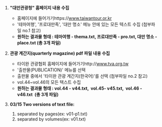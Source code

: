 1. **"대만관광청" 홈페이지 내용 수집**

   - 홈페이지에 들어가기https://www.taiwantour.or.kr
   - '테마여행', '프로대만족', '대만 명소' 메뉴 안에 있는 모든 텍스트 수집 (첨부파일 no.1 참고)
   - **원하는 결과물 형태 : 테마여행 - thema.txt, 프로대만족 - pro.txt, 대만 명소 - place.txt (총 3개 파일)**

2. **관광 계간지(quarterly magazine) pdf 파일 내용 수집**

   - 타이완 관광협회 홈페이지에 들어가기http://www.tva.org.tw
   - '출판물(PUBLICATION)' 메뉴를 선택
   - 출판물 중에서 '타이완 관광 계간지(한국어)'를 선택 (첨부파일 no.2 참고)
   - vol.44~vol.46의 모든 텍스트 수집
   - **원하는 결과물 형태 : vol.44 - v44.txt,  vol.45- v45.txt,  vol.46 - v46.txt  (총 3개 파일)**

3. **03/15 Two versions of text file:**
   1. separated by pages(ex: v01-p1.txt)
   2. separated by volumes(ex: v01.txt)
